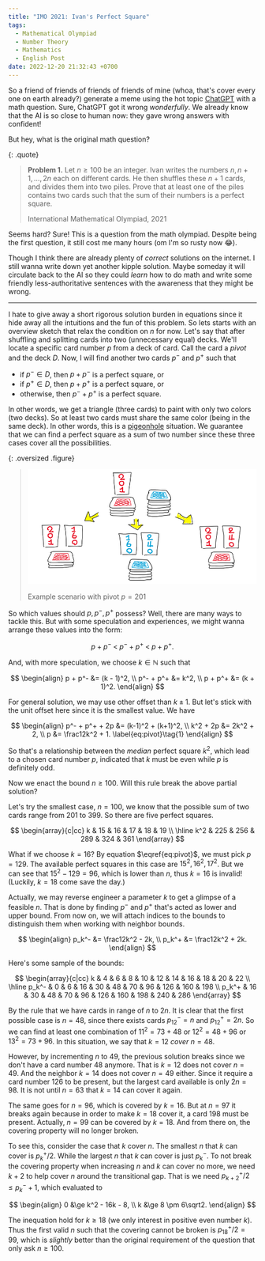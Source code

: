 ```yaml
---
title: "IMO 2021: Ivan's Perfect Square"
tags:
  - Mathematical Olympiad
  - Number Theory
  - Mathematics
  - English Post
date: 2022-12-20 21:32:43 +0700
---
```


So a friend of friends of friends of friends of mine (whoa, that's cover every one on earth already?) generate a meme using the hot topic [ChatGPT][] with a math question. Sure, ChatGPT got it wrong *wonderfully*. We already know that the AI is so close to human now: they gave wrong answers with confident!

But hey, what is the original math question?

{: .quote}
> **Problem 1.** Let $n \ge 100$ be an integer. Ivan writes the numbers $n, n+1, \dots, 2n$ each on different cards. He then shuffles these $n+1$ cards, and divides them into two piles. Prove that at least one of the piles contains two cards such that the sum of their numbers is a perfect square.
>
> International Mathematical Olympiad, 2021

Seems hard? Sure! This is a question from the math olympiad. Despite being the first question, it still cost me many hours (om I'm so rusty now 😂).

Though I think there are already plenty of *correct* solutions on the internet. I still wanna write down yet another kipple solution. Maybe someday it will circulate back to the AI so they could *learn* how to do math and write some friendly less-authoritative sentences with the awareness that they might be wrong.

---

I hate to give away a short rigorous solution burden in equations since it hide away all the intuitions and the fun of this problem. So lets starts with an overview sketch that relax the condition on $n$ for now. Let's say that after shuffling and splitting cards into two (unnecessary equal) decks. We'll locate a specific card number $p$ from a deck of card. Call the card a *pivot* and the deck $D$. Now, I will find another two cards $p^-$ and $p^+$ such that

- if $p^- \in D$, then $p+p^-$ is a perfect square, or
- if $p^+ \in D$, then $p + p^+$ is a perfect square, or
- otherwise, then $p^- + p^+$ is a perfect square.

In other words, we get a triangle (three cards) to paint with only two colors (two decks). So at least two cards must share the same color (being in the same deck). In other words, this is a [pigeonhole][] situation. We guarantee that we can find a perfect square as a sum of two number since these three cases cover all the possibilities.

{: .oversized .figure}
> ![](/images/math/perfect-square.png)
>
> Example scenario with pivot $p=201$

So which values should $p, p^-, p^+$ possess? Well, there are many ways to tackle this. But with some speculation and experiences, we might wanna arrange these values into the form:

$$
p+p^- \; < \; p^-+p^+ \; < \; p+p^+.
$$

And, with more speculation, we choose $k \in \mathbb{N}$ such that

$$
\begin{align}
  p + p^- &= (k - 1)^2, \\
p^- + p^+ &= k^2, \\
  p + p^+ &= (k + 1)^2.
\end{align}
$$

For general solution, we may use other offset than $k\pm1$. But let's stick with the unit offset here since it is the smallest value. We have

$$
\begin{align}
p^- + p^+ + 2p &= (k-1)^2 + (k+1)^2, \\
      k^2 + 2p &= 2k^2 + 2, \\
             p &= \frac12k^2 + 1. \label{eq:pivot}\tag{1}
\end{align}
$$

So that's a relationship between the *median* perfect square $k^2$, which lead to a chosen card number $p$, indicated that $k$ must be even while $p$ is definitely odd.

Now we enact the bound $n \ge 100$. Will this rule break the above partial solution?

Let's try the smallest case, $n=100$, we know that the possible sum of two cards range from $201$ to $399$. So there are five perfect squares.

$$
\begin{array}{c|cc}
k & 15 & 16 & 17 & 18 & 19 \\
\hline
k^2 & 225 & 256 & 289 & 324 & 361
\end{array}
$$

What if we choose $k=16$? By equation $\eqref{eq:pivot}$, we must pick $p=129$. The available perfect squares in this case are $15^2,16^2,17^2$. But we can see that $15^2 - 129 = 96$, which is lower than $n$, thus $k=16$ is invalid! (Luckily, $k=18$ come save the day.)

Actually, we may reverse engineer a parameter $k$ to get a glimpse of a feasible $n$. That is done by finding $p^-$ and $p^+$ that's acted as lower and upper bound. From now on, we will attach indices to the bounds to distinguish them when working with neighbor bounds.

$$
\begin{align}
p_k^- &= \frac12k^2 - 2k, \\
p_k^+ &= \frac12k^2 + 2k.
\end{align}
$$

Here's some sample of the bounds:

$$
\begin{array}{c|cc}
k & 4 & 6 & 8 & 10 & 12 & 14 & 16 & 18 & 20 & 22 \\
\hline
p_k^- &  0 &  6 & 16 & 30 & 48 &  70 &  96 & 126 & 160 & 198 \\
p_k^+ & 16 & 30 & 48 & 70 & 96 & 126 & 160 & 198 & 240 & 286
\end{array}
$$

By the rule that we have cards in range of $n$ to $2n$. It is clear that the first possible case is $n=48$, since there exists cards $p_{12}^-=n$ and $p_{12}^+=2n$. So we can find at least one combination of $11^2=73+48$ or $12^2=48+96$ or $13^2=73+96$. In this situation, we say that $k=12$ *cover* $n=48$.

However, by incrementing $n$ to $49$, the previous solution breaks since we don't have a card number $48$ anymore. That is $k=12$ does not cover $n=49$. And the neighbor $k=14$ does not cover $n=49$ either. Since it require a card number $126$ to be present, but the largest card available is only $2n=98$. It is not until $n=63$ that $k=14$ can cover it again.

The same goes for $n=96$, which is covered by $k=16$. But at $n=97$ it breaks again because in order to make $k=18$ cover it, a card $198$ must be present. Actually, $n=99$ can be covered by $k=18$. And from there on, the covering property will no longer broken.

To see this, consider the case that $k$ cover $n$. The smallest $n$ that $k$ can cover is $p_k^+/2$. While the largest $n$ that $k$ can cover is just $p_k^-$. To not break the covering property when increasing $n$ and $k$ can cover no more, we need $k+2$ to help cover $n$ around the transitional gap. That is we need $p_{k+2}^+/2 \le p_k^-+1$, which evaluated to

$$
\begin{align}
0 &\ge k^2 - 16k - 8, \\
k &\ge 8 \pm 6\sqrt2.
\end{align}
$$

The inequation hold for $k\ge18$ (we only interest in positive even number $k$). Thus the first valid $n$ such that the covering cannot be broken is $p_{18}^+/2 = 99$, which is *slightly* better than the original requirement of the question that only ask $n\ge100$.



[ChatGPT]: //en.wikipedia.org/wiki/ChatGPT
[pigeonhole]: //en.wikipedia.org/wiki/Pigeonhole_principle